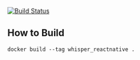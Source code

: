 [![Build Status](https://travis-ci.org/yarencheng/whisper_reactnative.svg?branch=docker-android)](https://travis-ci.org/yarencheng/whisper_reactnative)

## How to Build

   ```
   docker build --tag whisper_reactnative .
   ```
